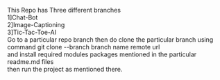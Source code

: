 This Repo has Three different branches <br>
1]Chat-Bot<br>
2]Image-Captioning<br>
3]Tic-Tac-Toe-AI<br>
Go to a particular repo branch then do clone the particular branch using command git clone --branch branch name remote url <br>
and install required modules packages mentioned in the particular readme.md files<br>
then run the project as mentioned there.
